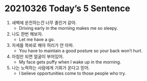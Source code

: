 # 20210326 Today’s 5 Sentence



1. 새벽에 운전하는건 너무 졸린거 같아.
   - Driving early in the morning makes me so sleepy.
2. 나도 한번 해보자.
   - Let me have a go.
3. 자세를 똑바로 해야 허리가 안 아파.
   - You have to maintain a good posture so your back won’t hurt.
4. 아침만 되면 얼굴이 부어있어.
   - My face gets puffy when I wake up in the morning.
5. 나는 노력하는 사람에게 기회가 온다고 믿어.
   - I believe opportunities come to those people who try.